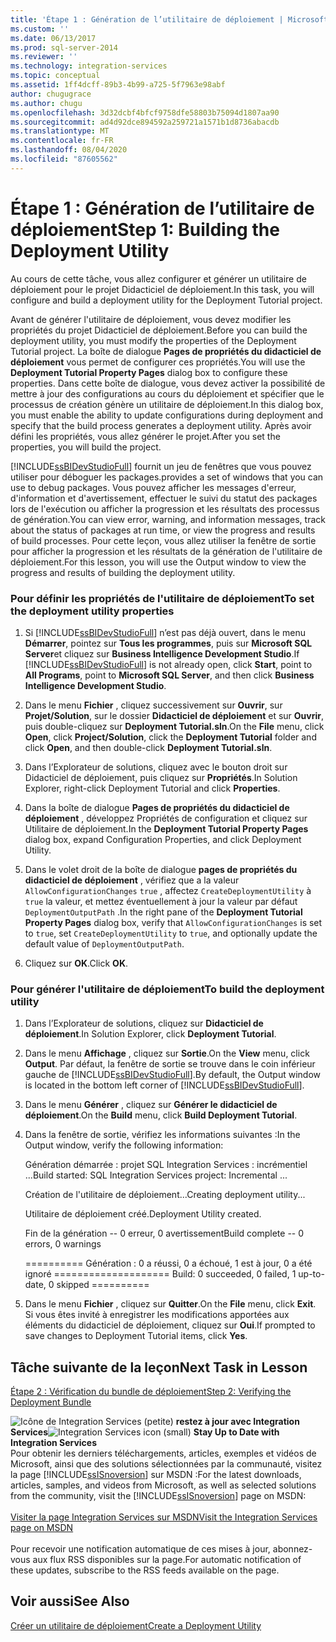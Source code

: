 ```yaml
---
title: 'Étape 1 : Génération de l’utilitaire de déploiement | Microsoft Docs'
ms.custom: ''
ms.date: 06/13/2017
ms.prod: sql-server-2014
ms.reviewer: ''
ms.technology: integration-services
ms.topic: conceptual
ms.assetid: 1ff4dcff-89b3-4b99-a725-5f7963e98abf
author: chugugrace
ms.author: chugu
ms.openlocfilehash: 3d32dcbf4bfcf9758dfe58803b75094d1807aa90
ms.sourcegitcommit: ad4d92dce894592a259721a1571b1d8736abacdb
ms.translationtype: MT
ms.contentlocale: fr-FR
ms.lasthandoff: 08/04/2020
ms.locfileid: "87605562"
---
```

# <a name="step-1-building-the-deployment-utility"></a><span data-ttu-id="8406e-102">Étape 1 : Génération de l’utilitaire de déploiement</span><span class="sxs-lookup"><span data-stu-id="8406e-102">Step 1: Building the Deployment Utility</span></span>
  <span data-ttu-id="8406e-103">Au cours de cette tâche, vous allez configurer et générer un utilitaire de déploiement pour le projet Didacticiel de déploiement.</span><span class="sxs-lookup"><span data-stu-id="8406e-103">In this task, you will configure and build a deployment utility for the Deployment Tutorial project.</span></span>  
  
 <span data-ttu-id="8406e-104">Avant de générer l'utilitaire de déploiement, vous devez modifier les propriétés du projet Didacticiel de déploiement.</span><span class="sxs-lookup"><span data-stu-id="8406e-104">Before you can build the deployment utility, you must modify the properties of the Deployment Tutorial project.</span></span> <span data-ttu-id="8406e-105">La boîte de dialogue **Pages de propriétés du didacticiel de déploiement** vous permet de configurer ces propriétés.</span><span class="sxs-lookup"><span data-stu-id="8406e-105">You will use the **Deployment Tutorial Property Pages** dialog box to configure these properties.</span></span> <span data-ttu-id="8406e-106">Dans cette boîte de dialogue, vous devez activer la possibilité de mettre à jour des configurations au cours du déploiement et spécifier que le processus de création génère un utilitaire de déploiement.</span><span class="sxs-lookup"><span data-stu-id="8406e-106">In this dialog box, you must enable the ability to update configurations during deployment and specify that the build process generates a deployment utility.</span></span> <span data-ttu-id="8406e-107">Après avoir défini les propriétés, vous allez générer le projet.</span><span class="sxs-lookup"><span data-stu-id="8406e-107">After you set the properties, you will build the project.</span></span>  
  
 [!INCLUDE[ssBIDevStudioFull](../includes/ssbidevstudiofull-md.md)] <span data-ttu-id="8406e-108">fournit un jeu de fenêtres que vous pouvez utiliser pour déboguer les packages.</span><span class="sxs-lookup"><span data-stu-id="8406e-108">provides a set of windows that you can use to debug packages.</span></span> <span data-ttu-id="8406e-109">Vous pouvez afficher les messages d'erreur, d'information et d'avertissement, effectuer le suivi du statut des packages lors de l'exécution ou afficher la progression et les résultats des processus de génération.</span><span class="sxs-lookup"><span data-stu-id="8406e-109">You can view error, warning, and information messages, track about the status of packages at run time, or view the progress and results of build processes.</span></span> <span data-ttu-id="8406e-110">Pour cette leçon, vous allez utiliser la fenêtre de sortie pour afficher la progression et les résultats de la génération de l'utilitaire de déploiement.</span><span class="sxs-lookup"><span data-stu-id="8406e-110">For this lesson, you will use the Output window to view the progress and results of building the deployment utility.</span></span>  
  
### <a name="to-set-the-deployment-utility-properties"></a><span data-ttu-id="8406e-111">Pour définir les propriétés de l'utilitaire de déploiement</span><span class="sxs-lookup"><span data-stu-id="8406e-111">To set the deployment utility properties</span></span>  
  
1.  <span data-ttu-id="8406e-112">Si [!INCLUDE[ssBIDevStudioFull](../includes/ssbidevstudiofull-md.md)] n’est pas déjà ouvert, dans le menu **Démarrer**, pointez sur **Tous les programmes**, puis sur **Microsoft SQL Server**et cliquez sur **Business Intelligence Development Studio**.</span><span class="sxs-lookup"><span data-stu-id="8406e-112">If [!INCLUDE[ssBIDevStudioFull](../includes/ssbidevstudiofull-md.md)] is not already open, click **Start**, point to **All Programs**, point to **Microsoft SQL Server**, and then click **Business Intelligence Development Studio**.</span></span>  
  
2.  <span data-ttu-id="8406e-113">Dans le menu **Fichier** , cliquez successivement sur **Ouvrir**, sur **Projet/Solution**, sur le dossier **Didacticiel de déploiement** et sur **Ouvrir**, puis double-cliquez sur **Deployment Tutorial.sln**.</span><span class="sxs-lookup"><span data-stu-id="8406e-113">On the **File** menu, click **Open**, click **Project/Solution**, click the **Deployment Tutorial** folder and click **Open**, and then double-click **Deployment Tutorial.sln**.</span></span>  
  
3.  <span data-ttu-id="8406e-114">Dans l’Explorateur de solutions, cliquez avec le bouton droit sur Didacticiel de déploiement, puis cliquez sur **Propriétés**.</span><span class="sxs-lookup"><span data-stu-id="8406e-114">In Solution Explorer, right-click Deployment Tutorial and click **Properties**.</span></span>  
  
4.  <span data-ttu-id="8406e-115">Dans la boîte de dialogue **Pages de propriétés du didacticiel de déploiement** , développez Propriétés de configuration et cliquez sur Utilitaire de déploiement.</span><span class="sxs-lookup"><span data-stu-id="8406e-115">In the **Deployment Tutorial Property Pages** dialog box, expand Configuration Properties, and click Deployment Utility.</span></span>  
  
5.  <span data-ttu-id="8406e-116">Dans le volet droit de la boîte de dialogue **pages de propriétés du didacticiel de déploiement** , vérifiez que a la valeur `AllowConfigurationChanges` `true` , affectez `CreateDeploymentUtility` à `true` la valeur, et mettez éventuellement à jour la valeur par défaut `DeploymentOutputPath` .</span><span class="sxs-lookup"><span data-stu-id="8406e-116">In the right pane of the **Deployment Tutorial Property Pages** dialog box, verify that `AllowConfigurationChanges` is set to `true`, set `CreateDeploymentUtility` to `true`, and optionally update the default value of `DeploymentOutputPath`.</span></span>  
  
6.  <span data-ttu-id="8406e-117">Cliquez sur **OK**.</span><span class="sxs-lookup"><span data-stu-id="8406e-117">Click **OK**.</span></span>  
  
### <a name="to-build-the-deployment-utility"></a><span data-ttu-id="8406e-118">Pour générer l'utilitaire de déploiement</span><span class="sxs-lookup"><span data-stu-id="8406e-118">To build the deployment utility</span></span>  
  
1.  <span data-ttu-id="8406e-119">Dans l’Explorateur de solutions, cliquez sur **Didacticiel de déploiement**.</span><span class="sxs-lookup"><span data-stu-id="8406e-119">In Solution Explorer, click **Deployment Tutorial**.</span></span>  
  
2.  <span data-ttu-id="8406e-120">Dans le menu **Affichage** , cliquez sur **Sortie**.</span><span class="sxs-lookup"><span data-stu-id="8406e-120">On the **View** menu, click **Output**.</span></span> <span data-ttu-id="8406e-121">Par défaut, la fenêtre de sortie se trouve dans le coin inférieur gauche de [!INCLUDE[ssBIDevStudioFull](../includes/ssbidevstudiofull-md.md)].</span><span class="sxs-lookup"><span data-stu-id="8406e-121">By default, the Output window is located in the bottom left corner of [!INCLUDE[ssBIDevStudioFull](../includes/ssbidevstudiofull-md.md)].</span></span>  
  
3.  <span data-ttu-id="8406e-122">Dans le menu **Générer** , cliquez sur **Générer le didacticiel de déploiement**.</span><span class="sxs-lookup"><span data-stu-id="8406e-122">On the **Build** menu, click **Build Deployment Tutorial**.</span></span>  
  
4.  <span data-ttu-id="8406e-123">Dans la fenêtre de sortie, vérifiez les informations suivantes :</span><span class="sxs-lookup"><span data-stu-id="8406e-123">In the Output window, verify the following information:</span></span>  
  
     <span data-ttu-id="8406e-124">Génération démarrée : projet SQL Integration Services : incrémentiel ...</span><span class="sxs-lookup"><span data-stu-id="8406e-124">Build started: SQL Integration Services project: Incremental ...</span></span>  
  
     <span data-ttu-id="8406e-125">Création de l'utilitaire de déploiement...</span><span class="sxs-lookup"><span data-stu-id="8406e-125">Creating deployment utility...</span></span>  
  
     <span data-ttu-id="8406e-126">Utilitaire de déploiement créé.</span><span class="sxs-lookup"><span data-stu-id="8406e-126">Deployment Utility created.</span></span>  
  
     <span data-ttu-id="8406e-127">Fin de la génération -- 0 erreur, 0 avertissement</span><span class="sxs-lookup"><span data-stu-id="8406e-127">Build complete -- 0 errors, 0 warnings</span></span>  
  
     <span data-ttu-id="8406e-128">========== Génération : 0 a réussi, 0 a échoué, 1 est à jour, 0 a été ignoré ==========</span><span class="sxs-lookup"><span data-stu-id="8406e-128">========== Build: 0 succeeded, 0 failed, 1 up-to-date, 0 skipped ==========</span></span>  
  
5.  <span data-ttu-id="8406e-129">Dans le menu **Fichier** , cliquez sur **Quitter**.</span><span class="sxs-lookup"><span data-stu-id="8406e-129">On the **File** menu, click **Exit**.</span></span> <span data-ttu-id="8406e-130">Si vous êtes invité à enregistrer les modifications apportées aux éléments du didacticiel de déploiement, cliquez sur **Oui**.</span><span class="sxs-lookup"><span data-stu-id="8406e-130">If prompted to save changes to Deployment Tutorial items, click **Yes**.</span></span>  
  
## <a name="next-task-in-lesson"></a><span data-ttu-id="8406e-131">Tâche suivante de la leçon</span><span class="sxs-lookup"><span data-stu-id="8406e-131">Next Task in Lesson</span></span>  
 [<span data-ttu-id="8406e-132">Étape 2 : Vérification du bundle de déploiement</span><span class="sxs-lookup"><span data-stu-id="8406e-132">Step 2: Verifying the Deployment Bundle</span></span>](../integration-services/lesson-2-2-verifying-the-deployment-bundle.md)  
  
<span data-ttu-id="8406e-133">![Icône de Integration Services (petite)](media/dts-16.gif "Icône Integration Services (petite)")  **restez à jour avec Integration Services**</span><span class="sxs-lookup"><span data-stu-id="8406e-133">![Integration Services icon (small)](media/dts-16.gif "Integration Services icon (small)")  **Stay Up to Date with Integration Services**</span></span><br /> <span data-ttu-id="8406e-134">Pour obtenir les derniers téléchargements, articles, exemples et vidéos de Microsoft, ainsi que des solutions sélectionnées par la communauté, visitez la page [!INCLUDE[ssISnoversion](../includes/ssisnoversion-md.md)] sur MSDN :</span><span class="sxs-lookup"><span data-stu-id="8406e-134">For the latest downloads, articles, samples, and videos from Microsoft, as well as selected solutions from the community, visit the [!INCLUDE[ssISnoversion](../includes/ssisnoversion-md.md)] page on MSDN:</span></span><br /><br /> [<span data-ttu-id="8406e-135">Visiter la page Integration Services sur MSDN</span><span class="sxs-lookup"><span data-stu-id="8406e-135">Visit the Integration Services page on MSDN</span></span>](https://go.microsoft.com/fwlink/?LinkId=136655)<br /><br /> <span data-ttu-id="8406e-136">Pour recevoir une notification automatique de ces mises à jour, abonnez-vous aux flux RSS disponibles sur la page.</span><span class="sxs-lookup"><span data-stu-id="8406e-136">For automatic notification of these updates, subscribe to the RSS feeds available on the page.</span></span>  
  
## <a name="see-also"></a><span data-ttu-id="8406e-137">Voir aussi</span><span class="sxs-lookup"><span data-stu-id="8406e-137">See Also</span></span>  
 [<span data-ttu-id="8406e-138">Créer un utilitaire de déploiement</span><span class="sxs-lookup"><span data-stu-id="8406e-138">Create a Deployment Utility</span></span>](../../2014/integration-services/create-a-deployment-utility.md)  
  
  
